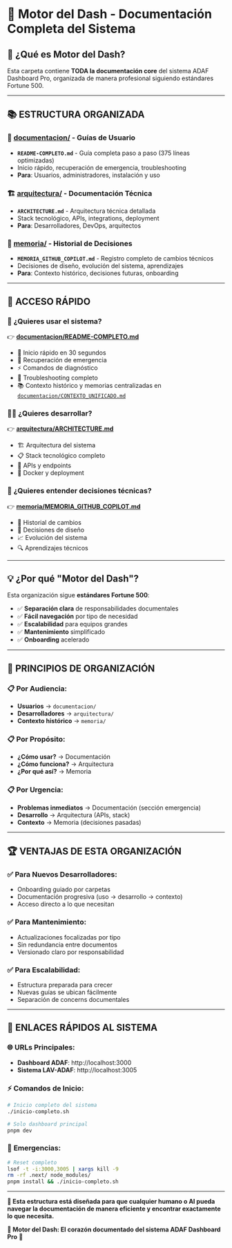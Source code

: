 # 📂 Motor del Dash - Documentación Completa del Sistema

## 🎯 **¿Qué es Motor del Dash?**

Esta carpeta contiene **TODA la documentación core** del sistema ADAF Dashboard Pro, organizada de manera profesional siguiendo estándares Fortune 500.

---

## 📚 **ESTRUCTURA ORGANIZADA**

### 🚀 **[documentacion/](./documentacion/)** - Guías de Usuario
- **`README-COMPLETO.md`** - Guía completa paso a paso (375 líneas optimizadas)
- Inicio rápido, recuperación de emergencia, troubleshooting
- **Para**: Usuarios, administradores, instalación y uso

### 🏗️ **[arquitectura/](./arquitectura/)** - Documentación Técnica  
- **`ARCHITECTURE.md`** - Arquitectura técnica detallada
- Stack tecnológico, APIs, integrations, deployment
- **Para**: Desarrolladores, DevOps, arquitectos

### 🧠 **[memoria/](./memoria/)** - Historial de Decisiones
- **`MEMORIA_GITHUB_COPILOT.md`** - Registro completo de cambios técnicos
- Decisiones de diseño, evolución del sistema, aprendizajes
- **Para**: Contexto histórico, decisiones futuras, onboarding

---

## 🚀 **ACCESO RÁPIDO**

### 📖 **¿Quieres usar el sistema?**
👉 **[documentacion/README-COMPLETO.md](./documentacion/README-COMPLETO.md)**
- 🚀 Inicio rápido en 30 segundos
- 🚨 Recuperación de emergencia
- ⚡ Comandos de diagnóstico
- 🔧 Troubleshooting completo
- 📚 Contexto histórico y memorias centralizadas en [`documentacion/CONTEXTO_UNIFICADO.md`](./documentacion/CONTEXTO_UNIFICADO.md)

### 👨‍💻 **¿Quieres desarrollar?** 
👉 **[arquitectura/ARCHITECTURE.md](./arquitectura/ARCHITECTURE.md)**
- 🏗️ Arquitectura del sistema
- 📋 Stack tecnológico completo
- 🔌 APIs y endpoints
- 🐳 Docker y deployment

### 🧠 **¿Quieres entender decisiones técnicas?**
👉 **[memoria/MEMORIA_GITHUB_COPILOT.md](./memoria/MEMORIA_GITHUB_COPILOT.md)**
- 📝 Historial de cambios
- 🎯 Decisiones de diseño
- 📈 Evolución del sistema
- 🔍 Aprendizajes técnicos

---

## 💡 **¿Por qué "Motor del Dash"?**

Esta organización sigue **estándares Fortune 500**:
- ✅ **Separación clara** de responsabilidades documentales
- ✅ **Fácil navegación** por tipo de necesidad
- ✅ **Escalabilidad** para equipos grandes
- ✅ **Mantenimiento** simplificado
- ✅ **Onboarding** acelerado

---

## 🎯 **PRINCIPIOS DE ORGANIZACIÓN**

### 📋 **Por Audiencia:**
- **Usuarios** → `documentacion/`
- **Desarrolladores** → `arquitectura/`  
- **Contexto histórico** → `memoria/`

### 📋 **Por Propósito:**
- **¿Cómo usar?** → Documentación
- **¿Cómo funciona?** → Arquitectura
- **¿Por qué así?** → Memoria

### 📋 **Por Urgencia:**
- **Problemas inmediatos** → Documentación (sección emergencia)
- **Desarrollo** → Arquitectura (APIs, stack)
- **Contexto** → Memoria (decisiones pasadas)

---

## 🏆 **VENTAJAS DE ESTA ORGANIZACIÓN**

### ✅ **Para Nuevos Desarrolladores:**
- Onboarding guiado por carpetas
- Documentación progresiva (uso → desarrollo → contexto)
- Acceso directo a lo que necesitan

### ✅ **Para Mantenimiento:**
- Actualizaciones focalizadas por tipo
- Sin redundancia entre documentos
- Versionado claro por responsabilidad

### ✅ **Para Escalabilidad:**
- Estructura preparada para crecer
- Nuevas guías se ubican fácilmente
- Separación de concerns documentales

---

## 🔗 **ENLACES RÁPIDOS AL SISTEMA**

### 🌐 **URLs Principales:**
- **Dashboard ADAF**: http://localhost:3000
- **Sistema LAV-ADAF**: http://localhost:3005

### ⚡ **Comandos de Inicio:**
```bash
# Inicio completo del sistema
./inicio-completo.sh

# Solo dashboard principal
pnpm dev
```

### 🚨 **Emergencias:**
```bash
# Reset completo
lsof -t -i:3000,3005 | xargs kill -9
rm -rf .next/ node_modules/
pnpm install && ./inicio-completo.sh
```

---

**🎯 Esta estructura está diseñada para que cualquier humano o AI pueda navegar la documentación de manera eficiente y encontrar exactamente lo que necesita.**

**💪 Motor del Dash: El corazón documentado del sistema ADAF Dashboard Pro** 🚀

